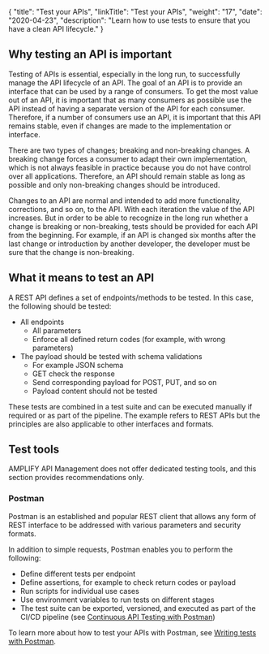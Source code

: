 {
    "title": "Test your APIs",
    "linkTitle": "Test your APIs",
    "weight": "17",
    "date": "2020-04-23",
    "description": "Learn how to use tests to ensure that you have a clean API lifecycle."
}

## Why testing an API is important

Testing of APIs is essential, especially in the long run, to successfully manage the API lifecycle of an API. The goal of an API is to provide an interface that can be used by a range of consumers. To get the most value out of an API, it is important that as many consumers as possible use the API instead of having a separate version of the API for each consumer. Therefore, if a number of consumers use an API, it is important that this API remains stable, even if changes are made to the implementation or interface.

There are two types of changes; breaking and non-breaking changes. A breaking change forces a consumer to adapt their own implementation, which is not always feasible in practice because you do not have control over all applications. Therefore, an API should remain stable as long as possible and only non-breaking changes should be introduced.

Changes to an API are normal and intended to add more functionality, corrections, and so on, to the API. With each iteration the value of the API increases. But in order to be able to recognize in the long run whether a change is breaking or non-breaking, tests should be provided for each API from the beginning. For example, if an API is changed six months after the last change or introduction by another developer, the developer must be sure that the change is non-breaking.

## What it means to test an API

A REST API defines a set of endpoints/methods to be tested. In this case, the following should be tested:

* All endpoints
    * All parameters
    * Enforce all defined return codes (for example, with wrong parameters)
* The payload should be tested with schema validations
    * For example JSON schema
    * GET check the response
    * Send corresponding payload for POST, PUT, and so on
    * Payload content should not be tested

These tests are combined in a test suite and can be executed manually if required or as part of the pipeline. The example refers to REST APIs but the principles are also applicable to other interfaces and formats.

## Test tools

AMPLIFY API Management does not offer dedicated testing tools, and this section provides recommendations only.

### Postman

Postman is an established and popular REST client that allows any form of REST interface to be addressed with various parameters and security formats.

In addition to simple requests, Postman enables you to perform the following:

* Define different tests per endpoint
* Define assertions, for example to check return codes or payload
* Run scripts for individual use cases
* Use environment variables to run tests on different stages
* The test suite can be exported, versioned, and executed as part of the CI/CD pipeline (see [Continuous API Testing with Postman](https://blog.postman.com/continuous-api-testing-with-postman/))

To learn more about how to test your APIs with Postman, see [Writing tests with Postman](https://learning.postman.com/docs/postman/scripts/test-scripts/).